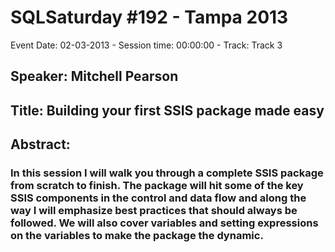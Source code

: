 # SQLSaturday #192 - Tampa 2013
Event Date: 02-03-2013 - Session time: 00:00:00 - Track: Track 3
## Speaker: Mitchell Pearson
## Title: Building your first SSIS package made easy
## Abstract:
### In this session I will walk you through a complete SSIS package from scratch to finish. The package will hit some of the key SSIS components in the control and data flow and along the way I will emphasize best practices that should always be followed. We will also cover variables and setting expressions on the variables to make the package the dynamic. 
